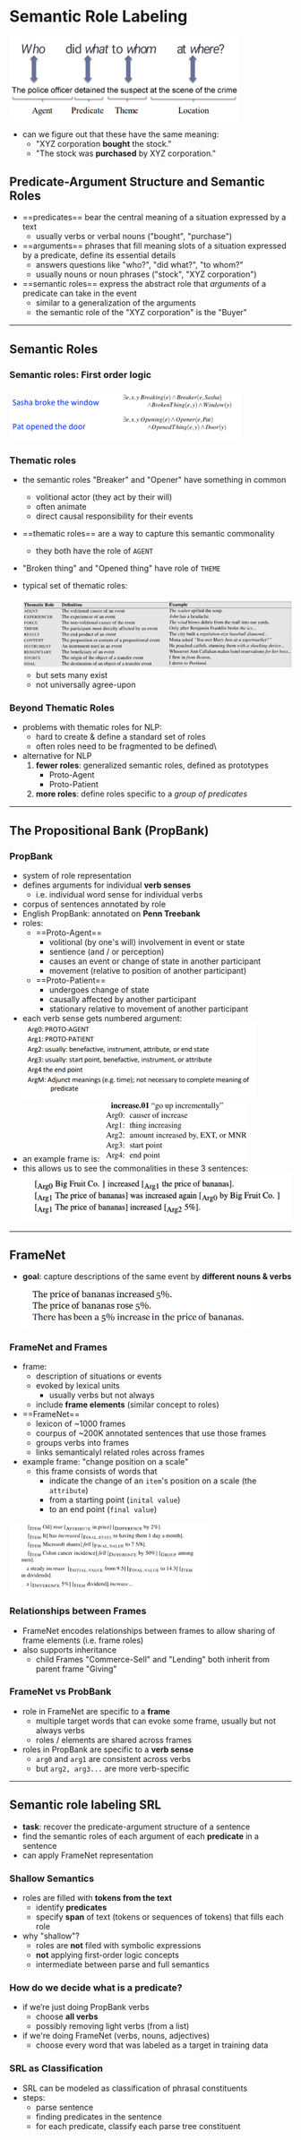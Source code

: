 # Semantic Role Labeling

<img src="images/image-20231205224223516.png" alt="image-20231205224223516" style="zoom:50%;" />

- can we figure out that these have the same meaning:
  - "XYZ corporation **bought** the stock."
  - "The stock was **purchased** by XYZ corporation."

## Predicate-Argument Structure and Semantic Roles

- ==predicates== bear the central meaning of a situation expressed by a text
  - usually verbs or verbal nouns ("bought", "purchase")
- ==arguments== phrases that fill meaning slots of a situation expressed by a predicate, define its essential details
  - answers questions like "who?", "did what?", "to whom?"
  - usually nouns or noun phrases ("stock", "XYZ corporation")
- ==semantic roles== express the abstract role that *arguments* of a predicate can take in the event 
  - similar to a generalization of the arguments 
  - the semantic role of the "XYZ corporation" is the "Buyer"

---

## Semantic Roles

### Semantic roles: First order logic

<img src="images/image-20231205225136390.png" alt="image-20231205225136390" style="zoom:50%;" />

### Thematic roles

- the semantic roles "Breaker" and "Opener" have something in common

  - volitional actor (they act by their will)
  - often animate
  - direct causal responsibility for their events

- ==thematic roles== are a way to capture this semantic commonality 

  - they both have the role of `AGENT`

- "Broken thing" and "Opened thing" have role of `THEME`

- typical set of thematic roles:

  <img src="images/image-20231205225412068.png" alt="image-20231205225412068" style="zoom:67%;" />

  - but sets many exist
  - not universally agree-upon

### Beyond Thematic Roles

- problems with thematic roles for NLP:
  - hard to create & define a standard set of roles
  - often roles need to be fragmented to be defined\
- alternative for NLP
  1. **fewer roles**: generalized semantic roles, defined as prototypes
     - Proto-Agent
     - Proto-Patient
  2. **more roles**: define roles specific to a *group of predicates*

---

## The Propositional Bank (PropBank)

### PropBank

- system of role representation
- defines arguments for individual **verb senses** 
  - i.e. individual word sense for individual verbs
- corpus of sentences annotated by role
- English PropBank: annotated on **Penn Treebank**
- roles:
  - ==Proto-Agent==
    - volitional (by one's will) involvement in event or state
    - sentience (and / or perception)
    - causes an event or change of state in another participant
    - movement (relative to position of another participant)
  - ==Proto-Patient==
    - undergoes change of state
    - causally affected by another participant 
    - stationary relative to movement of another participant
- each verb sense gets numbered argument:
  <img src="images/image-20231205230222225.png" alt="image-20231205230222225" style="zoom:50%;" />
- an example frame is:
  <img src="images/image-20231205230503153.png" alt="image-20231205230503153" style="zoom:50%;" />
- this allows us to see the commonalities in these 3 sentences:
  <img src="images/image-20231205230541242.png" alt="image-20231205230541242" style="zoom:67%;" />

---

## FrameNet

- **goal**: capture descriptions of the same event by **different nouns & verbs** 
  <img src="images/image-20231205230633215.png" alt="image-20231205230633215" style="zoom:50%;" />

### FrameNet and Frames

- frame:
  - description of situations or events
  - evoked by lexical units
    - usually verbs but not always
  - include **frame elements** (similar concept to roles)
- ==FrameNet==
  - lexicon of \~1000 frames
  - courpus of \~200K annotated sentences that use those frames
  - groups verbs into frames
  - links semanticalyl related roles across frames
- example frame: "change position on a scale"
  - this frame consists of words that
    - indicate the change of an `item`'s position on a scale (the `attribute`)
    - from a starting point (`inital value`)
    - to an end point (`final value`)

<img src="images/image-20231205231014105.png" alt="image-20231205231014105" style="zoom:50%;" />

### Relationships between Frames

- FrameNet encodes relationships between frames to allow sharing of frame elements (i.e. frame roles)
- also supports inheritance
  - child Frames "Commerce-Sell" and "Lending" both inherit from parent frame "Giving"

### FrameNet vs ProbBank

- role in FrameNet are specific to a **frame**
  - multiple target words that can evoke some frame, usually but not always verbs
  - roles / elements are shared across frames
- roles in PropBank are specific to a **verb sense**
  - `arg0` and `arg1` are consistent across verbs
  - but `arg2, arg3...` are more verb-specific

---

## Semantic role labeling SRL

- **task**: recover the predicate-argument structure of a sentence
- find the semantic roles of each argument of each **predicate** in a sentence
- can apply FrameNet representation

### Shallow Semantics

- roles are filled with **tokens from the text**
  - identify **predicates**
  - specify **span** of text (tokens or sequences of tokens) that fills each role
- why "shallow"?
  - roles are **not** filed with symbolic expressions
  - **not** applying first-order logic concepts
  - intermediate between parse and full semantics

### How do we decide what is a predicate?

- if we’re just doing PropBank verbs
  - choose **all verbs**
  - possibly removing light verbs (from a list)
- if we're doing FrameNet (verbs, nouns, adjectives)
  - choose every word that was labeled as a target in training data

### SRL as Classification

- SRL can be modeled as classification of phrasal constituents
- steps:
  - parse sentence 
  - finding predicates in the sentence 
  - for each predicate, classify each parse tree constituent